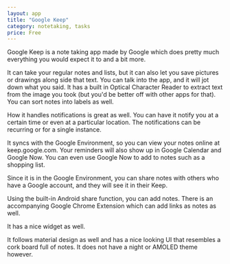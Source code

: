 ```yaml
---
layout: app
title: "Google Keep"
category: notetaking, tasks
price: Free
---
```


Google Keep is a note taking app made by Google which does pretty much everything you would expect it to and a bit more. 

It can take your regular notes and lists, but it can also let you save pictures or drawings along side that text. You can talk into the app, and it will jot down what you said. It has a built in Optical Character Reader to extract text from the image you took (but you'd be better off with other apps for that). You can sort notes into labels as well.

How it handles notifications is great as well. You can have it notify you at a certain time or even at a particular location. The notifications can be recurring or for a single instance.

It syncs with the Google Environment, so you can view your notes online at keep.google.com. Your reminders will also show up in Google Calendar and Google Now. You can even use Google Now to add to notes such as a shopping list.

Since it is in the Google Environment, you can share notes with others who have a Google account, and they will see it in their Keep.

Using the built-in Android share function, you can add notes. There is an accompanying Google Chrome Extension which can add links as notes as well.

It has a nice widget as well.

It follows material design as well and has a nice looking UI that resembles a cork board full of notes. It does not have a night or AMOLED theme however.

